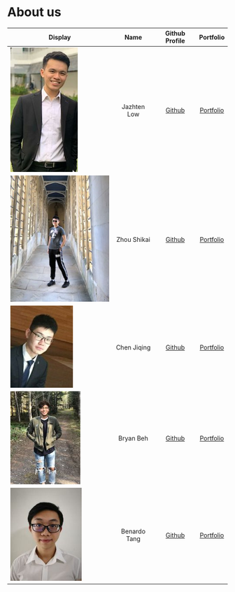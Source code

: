# About us

Display | Name | Github Profile | Portfolio 
--------|:----:|:--------------:|:---------:
![](docs/team/jazhten.jpg) | Jazhten Low | [Github](https://github.com/jazhten) | [Portfolio](docs/team/jazhten.md)
![](docs/team/shikai.jpg) | Zhou Shikai | [Github](https://github.com/shikai-zhou) |<a href="team/shikai-zhou.html">Portfolio</a><br> 
![](docs/team/jiqing.jpg) | Chen Jiqing | [Github](https://github.com/judowha) | [Portfolio](docs/team/judowha.md)
![](docs/team/bryan.jpg) | Bryan Beh | [Github](https://github.com/bryanbeh1998) | [Portfolio](docs/team/bryanbeh1998.md)
![](docs/team/benardo.jpg) | Benardo Tang | [Github](https://github.com/BenardoTang) | [Portfolio](team/benardotang.md)
